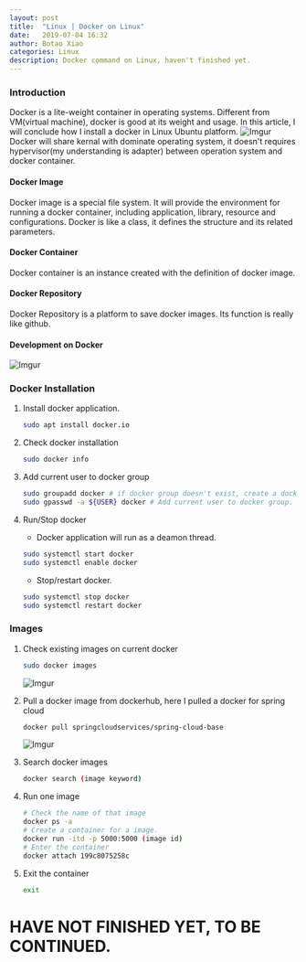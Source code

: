 ```yaml
---
layout: post
title:  "Linux | Docker on Linux"
date:   2019-07-04 16:32
author: Botao Xiao
categories: Linux
description: Docker command on Linux, haven't finished yet.
---
```

### Introduction
Docker is a lite-weight container in operating systems. Different from VM(virtual machine), docker is good at its weight and usage. In this article, I will conclude how I install a docker in Linux Ubuntu platform.
![Imgur](https://i.imgur.com/N3ir3Y8.png)
Docker will share kernal with dominate operating system, it doesn't requires hypervisor(my understanding is adapter) between operation system and docker container.

#### Docker Image
Docker image is a special file system. It will provide the environment for running a docker container, including application, library, resource and configurations. Docker is like a class, it defines the structure and its related parameters. 

#### Docker Container
Docker container is an instance created with the definition of docker image.

#### Docker Repository
Docker Repository is a platform to save docker images. Its function is really like github.

#### Development on Docker
![Imgur](https://i.imgur.com/UXfKJ21.png)

### Docker Installation
1. Install docker application.
    ```Bash
    sudo apt install docker.io
    ```
    
2. Check docker installation
    ```Bash
    sudo docker info
    ```

3. Add current user to docker group
    ```Bash
    sudo groupadd docker # if docker group doesn't exist, create a docker group.
    sudo gpasswd -a ${USER} docker # Add current user to docker group. 
    ```

4. Run/Stop docker
    * Docker application will run as a deamon thread.
    ```Bash
    sudo systemctl start docker
    sudo systemctl enable docker
    ```
    * Stop/restart docker.
    ```Bash
    sudo systemctl stop docker
    sudo systemctl restart docker
    ```

### Images
1. Check existing images on current docker
    ```Bash
    sudo docker images
    ```
    ![Imgur](https://i.imgur.com/9zCUsL3.png)

2. Pull a docker image from dockerhub, here I pulled a docker for spring cloud
    ```Bash
    docker pull springcloudservices/spring-cloud-base
    ```
    ![Imgur](https://i.imgur.com/zGxAZpc.png)

3. Search docker images
    ```Bash
    docker search (image keyword)
    ```
    
4. Run one image
    ```Bash
    # Check the name of that image
    docker ps -a
    # Create a container for a image.
    docker run -itd -p 5000:5000 (image id)
    # Enter the container
    docker attach 199c8075258c
    ```

5. Exit the container
    ```Bash
    exit
    ```

# HAVE NOT FINISHED YET, TO BE CONTINUED.


    
    
    
    
    
    
    
    
    
    
    
    
    
    
    
    
    
    
    
    